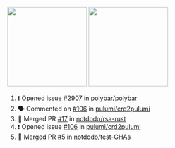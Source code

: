 <a href="https://github.com/notdodo"><img src="https://github-readme-stats.vercel.app/api?username=notdodo&count_private=true&theme=dark" height="180" /></a> <a href="https://github.com/notdodo"><img src="https://github-readme-stats.vercel.app/api/top-langs/?username=notdodo&langs_count=8&theme=dark&hide=tex,java,html,css&layout=compact" height="180" /></a>

<!--START_SECTION:activity-->
1. ❗️ Opened issue [#2907](https://github.com/polybar/polybar/issues/2907) in [polybar/polybar](https://github.com/polybar/polybar)
2. 🗣 Commented on [#106](https://github.com/pulumi/crd2pulumi/issues/106) in [pulumi/crd2pulumi](https://github.com/pulumi/crd2pulumi)
3. 🎉 Merged PR [#17](https://github.com/notdodo/rsa-rust/pull/17) in [notdodo/rsa-rust](https://github.com/notdodo/rsa-rust)
4. ❗️ Opened issue [#106](https://github.com/pulumi/crd2pulumi/issues/106) in [pulumi/crd2pulumi](https://github.com/pulumi/crd2pulumi)
5. 🎉 Merged PR [#5](https://github.com/notdodo/test-GHAs/pull/5) in [notdodo/test-GHAs](https://github.com/notdodo/test-GHAs)
<!--END_SECTION:activity-->
